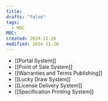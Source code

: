 ```yaml
---
title: 
drafts: "false"
tags:
  - MOC
MOC: 
created: 2024-11-26
modified: 2024-11-26
---
```


- [[Portal System]]
- [[Point of Sale System]]
- [[Warranties and Terms Publishing]]
- [[Lucky Draw System]]
- [[License Delivery System]]
- [[Specification Printing System]]
